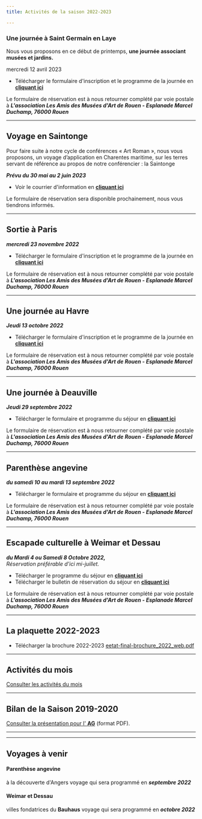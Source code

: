 ```yaml
---
title: Activités de la saison 2022-2023

---
```

### **Une journée à Saint Germain en Laye**

Nous vous proposons en ce début de printemps, **une journée associant musées et jardins.**

mercredi 12 avril 2023

* Télécharger le formulaire d'inscription et le programme de la journée en [**cliquant ici**](/fichiers/sortie-le "journée à Saint Germain en LayeEN l")

Le formulaire de réservation est à nous retourner complété par voie postale à **_L'association Les Amis des Musées d'Art de Rouen - Esplanade Marcel Duchamp, 76000 Rouen_**

***

## Voyage en Saintonge

Pour faire suite à notre cycle de conférences « Art Roman », nous vous proposons, un voyage d’application en Charentes maritime, sur les terres servant de référence au propos de notre conférencier : la Saintonge

**_Prévu du 30 mai au 2 juin 2023_**

* Voir le courrier d'information en [**cliquant ici**](/fichiers/document-voyage-en-saintonge-verifie.pdf)

Le formulaire de réservation sera disponible prochainement, nous vous tiendrons informés.

***

## Sortie à Paris

**_mercredi 23 novembre 2022_**

* Télécharger le formulaire d'inscription et le programme de la journée en [**cliquant ici**](/fichiers/amar-paris-23-nov-2022.pdf)

Le formulaire de réservation est à nous retourner complété par voie postale à **_L'association Les Amis des Musées d'Art de Rouen - Esplanade Marcel Duchamp, 76000 Rouen_**

***

## Une journée au Havre

**_Jeudi 13 octobre 2022_**

* Télécharger le formulaire d'inscription et le programme de la journée en [**cliquant ici**](/fichiers/sortie-le-havre-13-10-2022.pdf)

Le formulaire de réservation est à nous retourner complété par voie postale à **_L'association Les Amis des Musées d'Art de Rouen - Esplanade Marcel Duchamp, 76000 Rouen_**

***

## Une journée à Deauville

**_Jeudi 29 septembre 2022_**

* Télécharger le formulaire et programme du séjour en [**cliquant ici**](/fichiers/deauville-29-sept-2022.pdf)

Le formulaire de réservation est à nous retourner complété par voie postale à **_L'association Les Amis des Musées d'Art de Rouen - Esplanade Marcel Duchamp, 76000 Rouen_**

***

## Parenthèse angevine

**_du samedi 10 au mardi 13 septembre 2022_**

* Télécharger le formulaire et programme du séjour en [**cliquant ici**](/fichiers/amar-programme-angevine-angers.pdf)

Le formulaire de réservation est à nous retourner complété par voie postale à **_L'association Les Amis des Musées d'Art de Rouen - Esplanade Marcel Duchamp, 76000 Rouen_**

***

## Escapade culturelle à Weimar et Dessau

**_du Mardi 4 ou Samedi 8 Octobre 2022,_**  
_Réservation préférable d'ici mi-juillet._

* Télécharger le programme du séjour en [**cliquant ici**](/fichiers/programme-voyage-bauhaus-2022-4-au-8-oct-2022-1-combine.pdf)
* Télécharger le bulletin de réservation du séjour en [**cliquant ici**](https://app.forestry.io/sites/tdpq6h8ne7p4wq/body-media//fichiers/bulletin-d-inscription-voyage-bahaus4-au-8-oct-2022.pdf)[ ](/fichiers/bulletin-d-inscription-voyage-bahaus4-au-8-oct-2022.pdf)

Le formulaire de réservation est à nous retourner complété par voie postale à **_L'association Les Amis des Musées d'Art de Rouen - Esplanade Marcel Duchamp, 76000 Rouen_**

***

## La plaquette 2022-2023

* Télécharger la brochure 2022-2023                                                                                          [eetat-final-brochure_2022_web.pdf](/fichiers/eetat-final-brochure_2022_web.pdf "eetat-final-brochure_2022_web.pdf")

***

## Activités du mois

[Consulter les activités du mois](/pages/activites-du-mois.html)

***

## Bilan de la Saison 2019-2020

[Consulter la présentation pour l' **AG**](/fichiers/activites-2020-v3-1.pdf) (format PDF).

***

***

## Voyages à venir

#### Parenthèse angevine

à la découverte d'Angers voyage qui sera programmé en **_septembre 2022_**

#### Weimar et Dessau

villes fondatrices du **Bauhaus** voyage qui sera programmé en **_octobre 2022_**